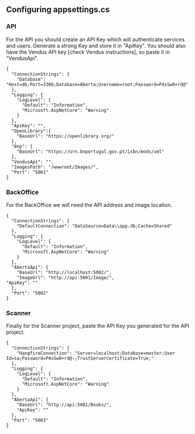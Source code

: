 ## Configuring appsettings.cs 

### **API**

For the API you should create an API Key which will authenticate services and users.
Generate a strong Key and store it in "ApiKey".
You should also have the Vendus API key [check Vendus instructions], so paste it in "VendusApi".

    {
      "ConnectionStrings": {
        "Database": "Host=db;Port=3306;Database=Aberta;Username=root;Password=P4sSw0+rd@"
      },
      "Logging": {
        "LogLevel": {
          "Default": "Information",
          "Microsoft.AspNetCore": "Warning"
        }
      },
      "ApiKey": "",
      "OpenLibrary":{
        "BaseUrl": "https://openlibrary.org/"
      },
      "Bnp": {
        "BaseUrl": "https://urn.bnportugal.gov.pt/isbn/mods/xml"
      },
      "VendusApi": "",
      "ImagesPath": "/wwwroot/Images/",
      "Port": "5001"
    }



### **BackOffice**
For the BackOffice we will need the API address and image location.

    {
      "ConnectionStrings": {
        "DefaultConnection": "DataSource=Data\\app.db;Cache=Shared"
      },
      "Logging": {
        "LogLevel": {
          "Default": "Information",
          "Microsoft.AspNetCore": "Warning"
        }
      },
      "AbertaApi": {
        "BaseUrl": "http://localhost:5002/",
        "ImageUrl": "http://api:5001/Image/",
	"ApiKey": ""
      },
      "Port": "5002"
    }

### **Scanner**
Finally for the Scanner project, paste the API Key you generated for the API project.

    {
      "ConnectionStrings": {
        "HangfireConnection": "Server=localhost;Database=master;User Id=sa;Password=P4sSw0+rd@-;TrustServerCertificate=True;"
      },
      "Logging": {
        "LogLevel": {
          "Default": "Information",
          "Microsoft.AspNetCore": "Warning"
        }
      },
      "AbertaApi": {
        "BaseUrl": "http://api:5001/Books/",
        "ApiKey": ""
      },
      "Port": "5003"
    }

